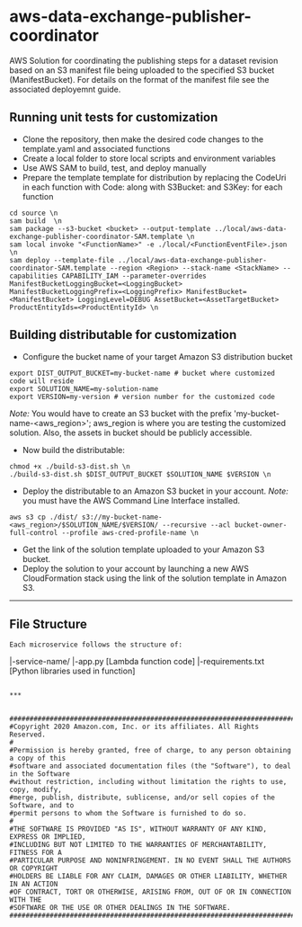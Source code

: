 # aws-data-exchange-publisher-coordinator
AWS Solution for coordinating the publishing steps for a dataset revision based on an S3 manifest file being uploaded to the specified S3 bucket (ManifestBucket).  For details on the format of the manifest file see the associated deployemnt guide. 

## Running unit tests for customization
* Clone the repository, then make the desired code changes to the template.yaml and associated functions
* Create a local folder to store local scripts and environment variables
* Use AWS SAM to build, test, and deploy manually
* Prepare the template template for distribution by replacing the CodeUri in each function with Code: along with S3Bucket: and S3Key: for each function
```
cd source \n
sam build  \n
sam package --s3-bucket <bucket> --output-template ../local/aws-data-exchange-publisher-coordinator-SAM.template \n
sam local invoke "<FunctionName>" -e ./local/<FunctionEventFile>.json \n
sam deploy --template-file ../local/aws-data-exchange-publisher-coordinator-SAM.template --region <Region> --stack-name <StackName> --capabilities CAPABILITY_IAM --parameter-overrides ManifestBucketLoggingBucket=<LoggingBucket> ManifestBucketLoggingPrefix=<LoggingPrefix> ManifestBucket=<ManifestBucket> LoggingLevel=DEBUG AssetBucket=<AssetTargetBucket> ProductEntityIds=<ProductEntityId> \n
```

## Building distributable for customization
* Configure the bucket name of your target Amazon S3 distribution bucket
```
export DIST_OUTPUT_BUCKET=my-bucket-name # bucket where customized code will reside
export SOLUTION_NAME=my-solution-name
export VERSION=my-version # version number for the customized code
```
_Note:_ You would have to create an S3 bucket with the prefix 'my-bucket-name-<aws_region>'; aws_region is where you are testing the customized solution. Also, the assets in bucket should be publicly accessible.

* Now build the distributable:
```
chmod +x ./build-s3-dist.sh \n
./build-s3-dist.sh $DIST_OUTPUT_BUCKET $SOLUTION_NAME $VERSION \n
```

* Deploy the distributable to an Amazon S3 bucket in your account. _Note:_ you must have the AWS Command Line Interface installed.
```
aws s3 cp ./dist/ s3://my-bucket-name-<aws_region>/$SOLUTION_NAME/$VERSION/ --recursive --acl bucket-owner-full-control --profile aws-cred-profile-name \n
```

* Get the link of the solution template uploaded to your Amazon S3 bucket.
* Deploy the solution to your account by launching a new AWS CloudFormation stack using the link of the solution template in Amazon S3.

*** 

## File Structure

```
Each microservice follows the structure of:

```
|-service-name/
  |-app.py [Lambda function code]
  |-requirements.txt [Python libraries used in function]
```

***


##############################################################################
#Copyright 2020 Amazon.com, Inc. or its affiliates. All Rights Reserved.
#
#Permission is hereby granted, free of charge, to any person obtaining a copy of this
#software and associated documentation files (the "Software"), to deal in the Software
#without restriction, including without limitation the rights to use, copy, modify,
#merge, publish, distribute, sublicense, and/or sell copies of the Software, and to
#permit persons to whom the Software is furnished to do so.
#
#THE SOFTWARE IS PROVIDED "AS IS", WITHOUT WARRANTY OF ANY KIND, EXPRESS OR IMPLIED,
#INCLUDING BUT NOT LIMITED TO THE WARRANTIES OF MERCHANTABILITY, FITNESS FOR A
#PARTICULAR PURPOSE AND NONINFRINGEMENT. IN NO EVENT SHALL THE AUTHORS OR COPYRIGHT
#HOLDERS BE LIABLE FOR ANY CLAIM, DAMAGES OR OTHER LIABILITY, WHETHER IN AN ACTION
#OF CONTRACT, TORT OR OTHERWISE, ARISING FROM, OUT OF OR IN CONNECTION WITH THE
#SOFTWARE OR THE USE OR OTHER DEALINGS IN THE SOFTWARE.                         
##############################################################################